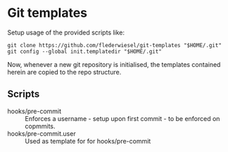 # Git templates

Setup usage of the provided scripts like:

```
git clone https://github.com/flederwiesel/git-templates "$HOME/.git"
git config --global init.templatedir "$HOME/.git"
```

Now, whenever a new git repository is initialised, the templates contained
herein are copied to the repo structure.

## Scripts

<dl>
	<dt>hooks/pre-commit</dt>
		<dd>Enforces a username - setup upon first commit - to be enforced on copmmits.</dd>
	<dt>hooks/pre-commit.user</dt>
		<dd>Used as template for for hooks/pre-commit</dd>
</dl>
